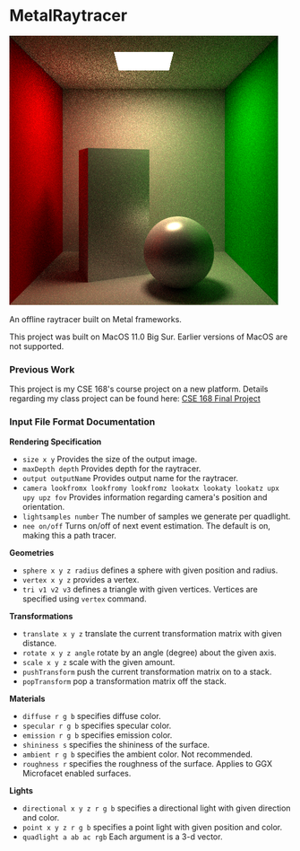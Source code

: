 # MetalRaytracer
![Cornell Box](/cornell.png)

An offline raytracer built on Metal frameworks.

This project was built on MacOS 11.0 Big Sur. Earlier versions of MacOS are not supported.

### Previous Work
This project is my CSE 168's course project on a new platform. Details regarding my class project can be found here: [CSE 168 Final Project](https://bit.ly/2ZIKlvv)


### Input File Format Documentation

**Rendering Specification**
* `size x y` Provides the size of the output image.  
* `maxDepth depth` Provides depth for the raytracer.  
* `output outputName` Provides output name for the raytracer.  
* `camera lookfromx lookfromy lookfromz lookatx lookaty lookatz upx upy upz fov` Provides information regarding camera's position and orientation.  
* `lightsamples number` The number of samples we generate per quadlight.
* `nee on/off` Turns on/off of next event estimation. The default is on, making this a path tracer.

**Geometries**  
* `sphere x y z radius` defines a sphere with given position and radius.  
* `vertex x y z` provides a vertex.  
* `tri v1 v2 v3` defines a triangle with given vertices. Vertices are specified using `vertex` command.  

**Transformations**  
* `translate x y z` translate the current transformation matrix with given distance.  
* `rotate x y z angle` rotate by an angle (degree) about the given axis.  
* `scale x y z` scale with the given amount.  
* `pushTransform` push the current transformation matrix on to a stack.  
* `popTransform` pop a transformation matrix off the stack.  

**Materials**  
* `diffuse r g b` specifies diffuse color.  
* `specular r g b` specifies specular color.  
* `emission r g b` specifies emission color.  
* `shininess s` specifies the shininess of the surface.  
* `ambient r g b` specifies the ambient color. Not recommended.  
* `roughness r` specifies the roughness of the surface. Applies to GGX Microfacet enabled surfaces.  

**Lights**  
* `directional x y z r g b` specifies a directional light with given direction and color.  
* `point x y z r g b` specifies a point light with given position and color.  
* `quadlight a ab ac rgb` Each argument is a 3-d vector.  
